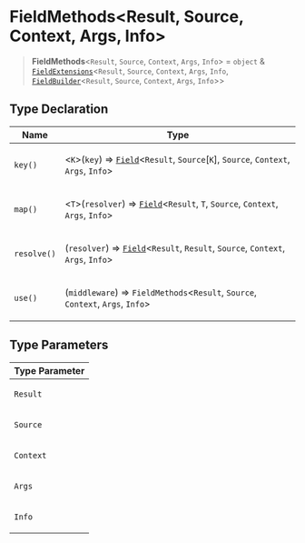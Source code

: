 # FieldMethods\<Result, Source, Context, Args, Info\>

> **FieldMethods**\<`Result`, `Source`, `Context`, `Args`, `Info`\> = `object` & [`FieldExtensions`](../namespaces/BaetaExtensions/interfaces/FieldExtensions.md)\<`Result`, `Source`, `Context`, `Args`, `Info`, [`FieldBuilder`](../classes/FieldBuilder.md)\<`Result`, `Source`, `Context`, `Args`, `Info`\>\>

## Type Declaration

<table>
<thead>
<tr>
<th>Name</th>
<th>Type</th>
</tr>
</thead>
<tbody>
<tr>
<td>

`key()`

</td>
<td>

\<`K`\>(`key`) => [`Field`](Field.md)\<`Result`, `Source`\[`K`\], `Source`, `Context`, `Args`, `Info`\>

</td>
</tr>
<tr>
<td>

`map()`

</td>
<td>

\<`T`\>(`resolver`) => [`Field`](Field.md)\<`Result`, `T`, `Source`, `Context`, `Args`, `Info`\>

</td>
</tr>
<tr>
<td>

`resolve()`

</td>
<td>

(`resolver`) => [`Field`](Field.md)\<`Result`, `Result`, `Source`, `Context`, `Args`, `Info`\>

</td>
</tr>
<tr>
<td>

`use()`

</td>
<td>

(`middleware`) => `FieldMethods`\<`Result`, `Source`, `Context`, `Args`, `Info`\>

</td>
</tr>
</tbody>
</table>

## Type Parameters

<table>
<thead>
<tr>
<th>Type Parameter</th>
</tr>
</thead>
<tbody>
<tr>
<td>

`Result`

</td>
</tr>
<tr>
<td>

`Source`

</td>
</tr>
<tr>
<td>

`Context`

</td>
</tr>
<tr>
<td>

`Args`

</td>
</tr>
<tr>
<td>

`Info`

</td>
</tr>
</tbody>
</table>
